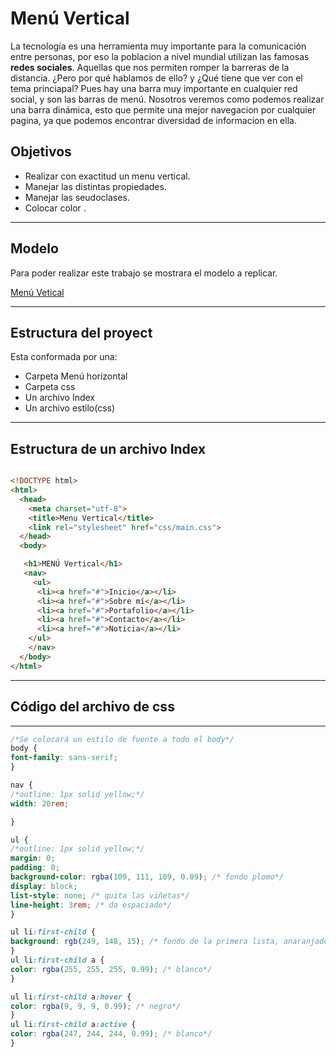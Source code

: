 # **Menú Vertical**

La tecnología es una herramienta muy importante para la comunicación entre personas, por eso la poblacion a nivel mundial utilizan las famosas **redes sociales**. Aquellas que nos permiten romper la barreras de la distancia. ¿Pero por qué hablamos de ello? y ¿Qué tiene que ver con el tema princiapal?
Pues hay una barra muy importante en cualquier red social, y son las barras de menú.
Nosotros veremos como podemos realizar una barra  dinámica, esto que permite una mejor navegacion por cualquier pagina, ya que podemos encontrar diversidad de informacion en ella.

## Objetivos
* Realizar con exactitud un menu vertical.
* Manejar las distintas propiedades.
* Manejar las seudoclases.
* Colocar color .


***
## Modelo
Para poder realizar este trabajo se mostrara el modelo a replicar.

[Menú Vetical](https://fotos.subefotos.com/3b523ebdaaa3e207adb555eaa26b8351o.gif)

---
## Estructura del proyect
Esta conformada por una:
* Carpeta Menú horizontal
* Carpeta css
* Un archivo Index
* Un archivo estilo(css)

---

## Estructura de un archivo Index

```` html

<!DOCTYPE html>
<html>
  <head>
    <meta charset="utf-8">
    <title>Menu Vertical</title>
    <link rel="stylesheet" href="css/main.css">
  </head>
  <body>

   <h1>MENÚ Vertical</h1>
   <nav>
     <ul>
      <li><a href="#">Inicio</a></li>
      <li><a href="#">Sobre mí</a></li>
      <li><a href="#">Portafolio</a></li>
      <li><a href="#">Contacto</a></li>
      <li><a href="#">Noticia</a></li>
    </ul>
    </nav>
  </body>
</html>

````

----
## Código del archivo de css
---
```` css
/*Se colocará un estilo de fuente a todo el body*/
body {
font-family: sans-serif;
}

nav {
/*outline: 1px solid yellow;*/
width: 20rem;

}

ul {
/*outline: 1px solid yellow;*/
margin: 0;
padding: 0;
background-color: rgba(109, 111, 109, 0.09); /* fondo plomo*/
display: block;
list-style: none; /* quita las viñetas*/
line-height: 3rem; /* da espaciado*/
}

ul li:first-child {
background: rgb(249, 148, 15); /* fondo de la primera lista, anaranjado*/
}
ul li:first-child a {
color: rgba(255, 255, 255, 0.99); /* blanco*/
}

ul li:first-child a:hover {
color: rgba(9, 9, 9, 0.99); /* negro*/
}
ul li:first-child a:active {
color: rgba(247, 244, 244, 0.99); /* blanco*/
}


````
